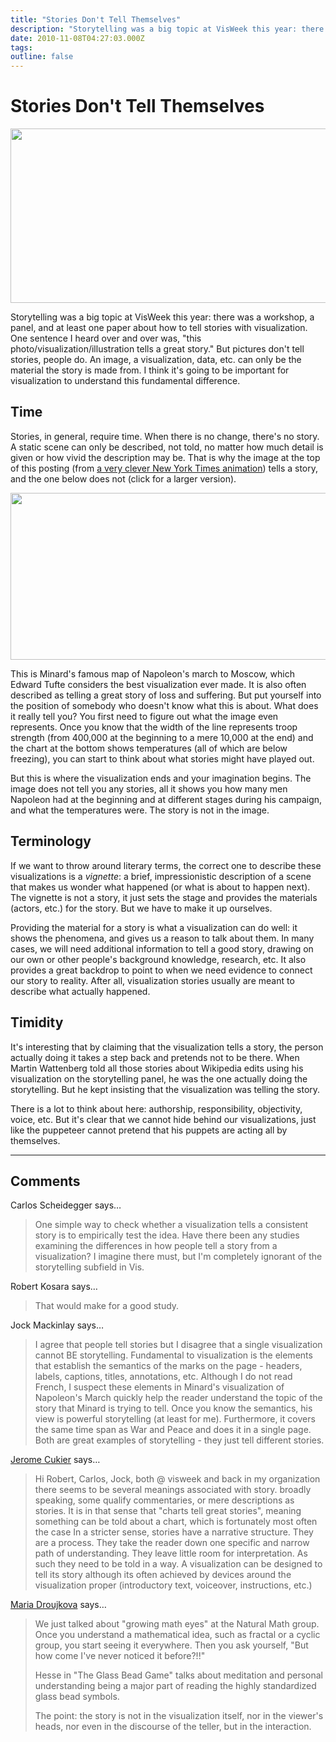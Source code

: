 ```yaml
---
title: "Stories Don't Tell Themselves"
description: "Storytelling was a big topic at VisWeek this year: there was a workshop, a panel, and at least one paper about how to tell stories with visualization. One sentence I heard over and over was, \"this photo/visualization/illustration tells a great story.\" But pictures don't tell stories, people do. An image, a visualization, data, etc. can only be the material the story is made from. I think it's going to be important for visualization to understand this fundamental difference."
date: 2010-11-08T04:27:03.000Z
tags: 
outline: false
---
```


# Stories Don't Tell Themselves

<p class="img"><a href="http://eagereyes.org/blog/2010/stories-dont-tell-themselves"><img src="http://eagereyes.org/media/2010/polevaulting.jpg" alt="" width="560" height="279" /></a></p>
Storytelling was a big topic at VisWeek this year: there was a workshop, a panel, and at least one paper about how to tell stories with visualization. One sentence I heard over and over was, "this photo/visualization/illustration tells a great story." But pictures don't tell stories, people do. An image, a visualization, data, etc. can only be the material the story is made from. I think it's going to be important for visualization to understand this fundamental difference.<!--more-->
<h2 id="time">Time</h2>
Stories, in general, require time. When there is no change, there's no story. A static scene can only be described, not told, no matter how much detail is given or how vivid the description may be. That is why the image at the top of this posting (from <a href="http://www.nytimes.com/interactive/2008/08/18/sports/olympics/18-pole-vault-graphic.html">a very clever New York Times animation</a>) tells a story, and the one below does not (click for a larger version).
<p class="img"><a href="http://eagereyes.org/media/2010/minard-large.jpg" rel="lightbox"><img src="http://eagereyes.org/media/2010/minard-small.jpg" alt="" width="560" height="267" /></a></p>
This is Minard's famous map of Napoleon's march to Moscow, which Edward Tufte considers the best visualization ever made. It is also often described as telling a great story of loss and suffering. But put yourself into the position of somebody who doesn't know what this is about. What does it really tell you? You first need to figure out what the image even represents. Once you know that the width of the line represents troop strength (from 400,000 at the beginning to a mere 10,000 at the end) and the chart at the bottom shows temperatures (all of which are below freezing), you can start to think about what stories might have played out.

But this is where the visualization ends and your imagination begins. The image does not tell you any stories, all it shows you how many men Napoleon had at the beginning and at different stages during his campaign, and what the temperatures were. The story is not in the image.
<h2 id="terminology">Terminology</h2>
If we want to throw around literary terms, the correct one to describe these visualizations is a <em>vignette</em>: a brief, impressionistic description of a scene that makes us wonder what happened (or what is about to happen next). The vignette is not a story, it just sets the stage and provides the materials (actors, etc.) for the story. But we have to make it up ourselves.

Providing the material for a story is what a visualization can do well: it shows the phenomena, and gives us a reason to talk about them. In many cases, we will need additional information to tell a good story, drawing on our own or other people's background knowledge, research, etc. It also provides a great backdrop to point to when we need evidence to connect our story to reality. After all, visualization stories usually are meant to describe what actually happened.
<h2 id="timidity">Timidity</h2>
It's interesting that by claiming that the visualization tells a story, the person actually doing it takes a step back and pretends not to be there. When Martin Wattenberg told all those stories about Wikipedia edits using his visualization on the storytelling panel, he was the one actually doing the storytelling. But he kept insisting that the visualization was telling the story.

There is a lot to think about here: authorship, responsibility, objectivity, voice, etc. But it's clear that we cannot hide behind our visualizations, just like the puppeteer cannot pretend that his puppets are acting all by themselves.


---
## Comments

Carlos Scheidegger says…
>	One simple way to check whether a visualization tells a consistent story is to empirically test the idea. Have there been any studies examining the differences in how people tell a story from a visualization? I imagine there must, but I'm completely ignorant of the storytelling subfield in Vis. 

Robert Kosara says…
>	That would make for a good study. 

Jock Mackinlay says…
>	I agree that people tell stories but I disagree that a single visualization cannot BE storytelling.  Fundamental to visualization is the elements that establish the semantics of the marks on the page - headers, labels, captions, titles, annotations, etc.  Although I do not read French, I suspect these elements in Minard's visualization of Napoleon's March quickly help the reader understand the topic of the story that Minard is trying to tell.  Once you know the semantics, his view is powerful storytelling (at least for me).  Furthermore, it covers the same time span as War and Peace and does it in a single page.  Both are great examples of storytelling - they just tell different stories.

<a href="http://blog.oecdfactblog.org/" rel="nofollow noopener" target="_blank">Jerome Cukier</a> says…
>	Hi Robert, Carlos, Jock,
>	both @ visweek and back in my organization there seems to be several meanings associated with story.
>	broadly speaking, some qualify commentaries, or mere descriptions as stories. It is in that sense that "charts tell great stories", meaning something can be told about a chart, which is fortunately most often the case
>	In a stricter sense, stories have a narrative structure. They are a process. They take the reader down one specific and narrow path of understanding. They leave little room for interpretation. As such they need to be told in a way. A visualization can be designed to tell its story although its often achieved by devices around the visualization proper (introductory text, voiceover, instructions, etc.)
>	

<a href="http://www.naturalmath.com" rel="nofollow noopener" target="_blank">Maria Droujkova</a> says…
>	We just talked about "growing math eyes" at the Natural Math group. Once you understand a mathematical idea, such as fractal or a cyclic group, you start seeing it everywhere. Then you ask yourself, "But how come I've never noticed it before?!!"
>	
>	Hesse in "The Glass Bead Game" talks about meditation and personal understanding being a major part of reading the highly standardized glass bead symbols.
>	
>	The point: the story is not in the visualization itself, nor in the viewer's heads, nor even in the discourse of the teller, but in the interaction.


